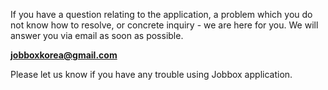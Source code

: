 If you have a question relating to the application, a problem which you do not know how to resolve, or concrete inquiry - we are here for you. We will answer you via email as soon as possible.

**jobboxkorea@gmail.com**

Please let us know if you have any trouble using Jobbox application.
